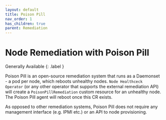 ```yaml
---
layout: default
title: Poison Pill
nav_order: 1
has_children: true
parent: Remediation
---
```


# Node Remediation with Poison Pill
Generally Available
{: .label }

Poison Pill is an open-source remediation system that runs as a Daemonset - a pod per node, which reboots unhealthy nodes.
`Node Healthceck Operator` (or any other operator that supports the external remediation API) will create 
a `PoisonPillRemediation` custom resource for an unhealthy node. The Poison Pill agent will reboot once this CR exists.

As opposed to other remediation systems, Poison Pill does not require any management interface (e.g. IPMI etc.) or an API to node provisioning.
